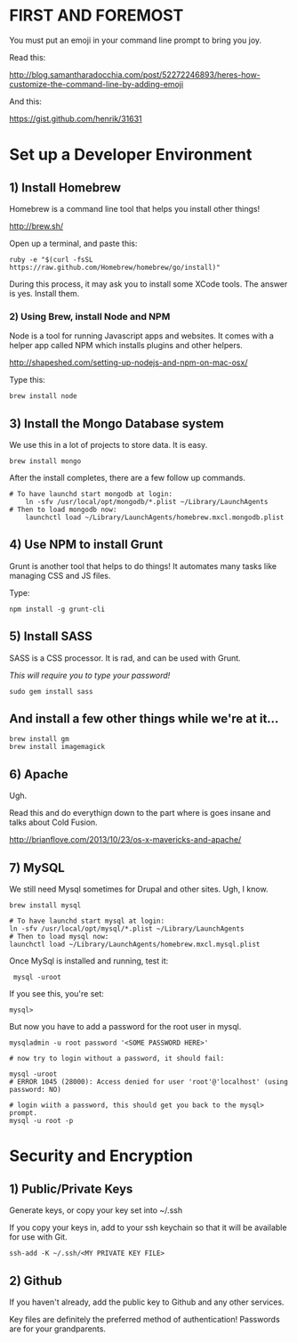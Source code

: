 # FIRST AND FOREMOST

You must put an emoji in your command line prompt to bring you joy.

Read this:

http://blog.samantharadocchia.com/post/52272246893/heres-how-customize-the-command-line-by-adding-emoji

And this:

https://gist.github.com/henrik/31631


# Set up a Developer Environment

## 1) Install Homebrew

Homebrew is a command line tool that helps you install other things!

http://brew.sh/

Open up a terminal, and paste this:

```
ruby -e "$(curl -fsSL https://raw.github.com/Homebrew/homebrew/go/install)"
```

During this process, it may ask you to install some XCode tools. The answer is yes. Install them.

### 2) Using Brew, install Node and NPM

Node is a tool for running Javascript apps and websites.
It comes with a helper app called NPM which installs
plugins and other helpers.

http://shapeshed.com/setting-up-nodejs-and-npm-on-mac-osx/


Type this:

```
brew install node
```

## 3) Install the Mongo Database system

We use this in a lot of projects to store data. It is easy.

```
brew install mongo
```

After the install completes, there are a few follow up commands.

```
# To have launchd start mongodb at login:
    ln -sfv /usr/local/opt/mongodb/*.plist ~/Library/LaunchAgents
# Then to load mongodb now:
    launchctl load ~/Library/LaunchAgents/homebrew.mxcl.mongodb.plist
```

## 4) Use NPM to install Grunt

Grunt is another tool that helps to do things!
It automates many tasks like managing CSS and JS files.

Type:

```
npm install -g grunt-cli
```

## 5) Install SASS

SASS is a CSS processor. It is rad, and can be used with Grunt.

*This will require you to type your password!*

```
sudo gem install sass
```

## And install a few other things while we're at it...

```
brew install gm
brew install imagemagick
```

## 6) Apache

Ugh.

Read this and do everythign down to the part where is goes insane and talks about Cold Fusion.

http://brianflove.com/2013/10/23/os-x-mavericks-and-apache/

## 7) MySQL

We still need Mysql sometimes for Drupal and other sites. Ugh, I know.



```
brew install mysql

# To have launchd start mysql at login:
ln -sfv /usr/local/opt/mysql/*.plist ~/Library/LaunchAgents
# Then to load mysql now:
launchctl load ~/Library/LaunchAgents/homebrew.mxcl.mysql.plist

```

Once MySql is installed and running, test it:

```
 mysql -uroot
```

If you see this, you're set:
```
mysql>
```

But now you have to add a password for the root user in mysql.

```
mysqladmin -u root password '<SOME PASSWORD HERE>'

# now try to login without a password, it should fail:

mysql -uroot
# ERROR 1045 (28000): Access denied for user 'root'@'localhost' (using password: NO)

# login wiith a password, this should get you back to the mysql> prompt.
mysql -u root -p
```




# Security and Encryption

## 1) Public/Private Keys

Generate keys, or copy your key set into ~/.ssh

If you copy your keys in, add to your ssh keychain so that it will be available for use with Git.

```ssh-add -K ~/.ssh/<MY PRIVATE KEY FILE>```

## 2) Github

If you haven't already, add the public key to Github and any other services.

Key files are definitely the preferred method of authentication! Passwords are for your grandparents.
